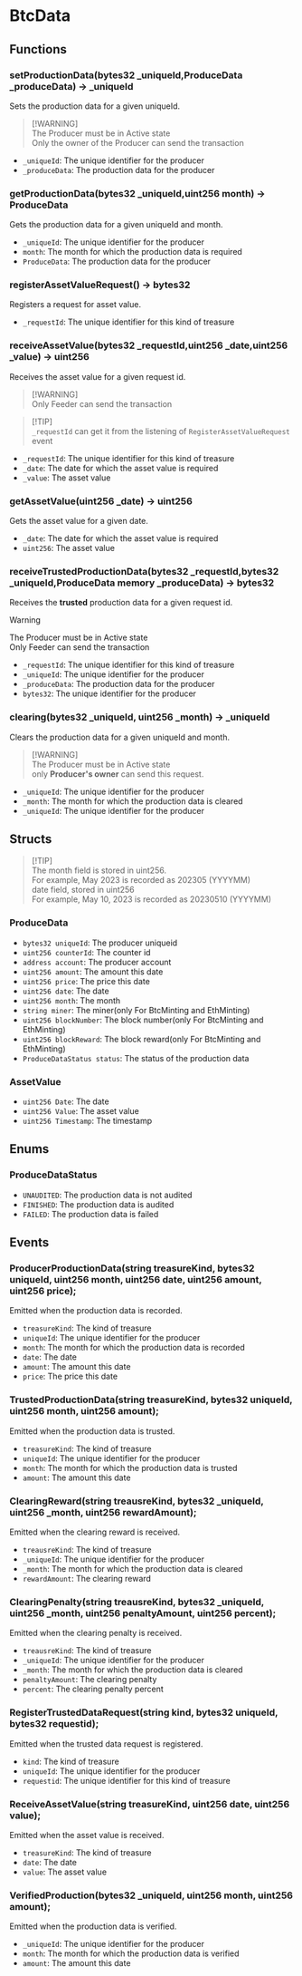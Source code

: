 # BtcData

## Functions

### setProductionData(bytes32 \_uniqueId,ProduceData \_produceData)  -> \_uniqueId
Sets the production data for a given uniqueId.
> \[!WARNING\]   
> The Producer must be in Active state  
> Only the owner of the Producer can send the transaction  

- `_uniqueId`: The unique identifier for the producer
- `_produceData`: The production data for the producer

### getProductionData(bytes32 \_uniqueId,uint256 month) -> ProduceData
Gets the production data for a given uniqueId and month.

- `_uniqueId`: The unique identifier for the producer
- `month`: The month for which the production data is required
- `ProduceData`: The production data for the producer

### registerAssetValueRequest() -> bytes32
Registers a request for asset value.
- `_requestId`: The unique identifier for this kind of treasure


### receiveAssetValue(bytes32 \_requestId,uint256 \_date,uint256 \_value) -> uint256

Receives the asset value for a given request id.
> \[!WARNING\]  
> Only Feeder can send the transaction  

> \[!TIP\]  
> `_requestId` can get it from the listening of `RegisterAssetValueRequest` event  

- `_requestId`: The unique identifier for this kind of treasure
- `_date`: The date for which the asset value is required
- `_value`: The asset value

### getAssetValue(uint256 \_date) -> uint256
Gets the asset value for a given date.
- `_date`: The date for which the asset value is required
- `uint256`: The asset value

### receiveTrustedProductionData(bytes32 \_requestId,bytes32 \_uniqueId,ProduceData memory \_produceData) -> bytes32
Receives the **trusted** production data for a given request id.
> [!WARNING]  
> The Producer must be in Active state  
> Only Feeder can send the transaction  

- `_requestId`: The unique identifier for this kind of treasure
- `_uniqueId`: The unique identifier for the producer
- `_produceData`: The production data for the producer
- `bytes32`: The unique identifier for the producer

### clearing(bytes32 \_uniqueId, uint256 \_month) ->  \_uniqueId
Clears the production data for a given uniqueId and month.
>\[!WARNING\]  
> The Producer must be in Active state  
> only **Producer's owner** can send this request.  

- `_uniqueId`: The unique identifier for the producer
- `_month`: The month for which the production data is cleared
- `_uniqueId`: The unique identifier for the producer

## Structs

>\[!TIP\]  
> The month field is stored in uint256.  
> For example, May 2023 is recorded as 202305 (YYYYMM)  
> date field, stored in uint256  
> For example, May 10, 2023 is recorded as 20230510 (YYYYMM)  

### ProduceData

- `bytes32 uniqueId`: The producer uniqueid
- `uint256 counterId`: The counter id
- `address account`: The producer account
- `uint256 amount`: The amount this date
- `uint256 price`: The price this date
- `uint256 date`: The date
- `uint256 month`: The month
- `string miner`: The miner(only For BtcMinting and EthMinting)
- `uint256 blockNumber`: The block number(only For BtcMinting and EthMinting)
- `uint256 blockReward`: The block reward(only For BtcMinting and EthMinting)
- `ProduceDataStatus status`: The status of the production data

### AssetValue

- `uint256 Date`: The date
- `uint256 Value`: The asset value
- `uint256 Timestamp`: The timestamp

## Enums

### ProduceDataStatus
- `UNAUDITED`: The production data is not audited
- `FINISHED`: The production data is audited
- `FAILED`: The production data is failed

## Events

### ProducerProductionData(string treasureKind, bytes32 uniqueId, uint256 month, uint256 date, uint256 amount, uint256 price);
Emitted when the production data is recorded.
- `treasureKind`: The kind of treasure
- `uniqueId`: The unique identifier for the producer
- `month`: The month for which the production data is recorded
- `date`: The date
- `amount`: The amount this date
- `price`: The price this date

### TrustedProductionData(string treasureKind, bytes32 uniqueId, uint256 month, uint256 amount);
Emitted when the production data is trusted.
- `treasureKind`: The kind of treasure
- `uniqueId`: The unique identifier for the producer
- `month`: The month for which the production data is trusted
- `amount`: The amount this date

### ClearingReward(string treausreKind, bytes32 \_uniqueId, uint256 \_month, uint256 rewardAmount);
Emitted when the clearing reward is received.
- `treausreKind`: The kind of treasure
- `_uniqueId`: The unique identifier for the producer
- `_month`: The month for which the production data is cleared
- `rewardAmount`: The clearing reward

### ClearingPenalty(string treausreKind, bytes32 \_uniqueId, uint256 \_month, uint256 penaltyAmount, uint256 percent);
Emitted when the clearing penalty is received.
- `treausreKind`: The kind of treasure
- `_uniqueId`: The unique identifier for the producer
- `_month`: The month for which the production data is cleared
- `penaltyAmount`: The clearing penalty
- `percent`: The clearing penalty percent

### RegisterTrustedDataRequest(string kind, bytes32 uniqueId, bytes32 requestid);
Emitted when the trusted data request is registered.
- `kind`: The kind of treasure
- `uniqueId`: The unique identifier for the producer
- `requestid`: The unique identifier for this kind of treasure

### ReceiveAssetValue(string treasureKind, uint256 date, uint256 value);
Emitted when the asset value is received.
- `treasureKind`: The kind of treasure
- `date`: The date
- `value`: The asset value

### VerifiedProduction(bytes32 \_uniqueId, uint256 month, uint256 amount);
Emitted when the production data is verified.
- `_uniqueId`: The unique identifier for the producer
- `month`: The month for which the production data is verified
- `amount`: The amount this date